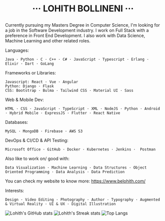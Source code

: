 # <p align="center"> ··· LOHITH BOLLINENI ··· </p>

Currently pursuing my Masters Degree in Computer Science, I'm looking for a job in the Software Development industry. I work on Full Stack with a preference in Front End Development.  I also work with Data Science, Machine Learning and other related roles.

Languages: 
  ```
  Java · Python · C · C++ · C# · JavaScript · Typescript · Erlang · Elixir · Dart · GoLang
  ```
Frameworks or Libraries: 
  ```
  Javascript: React · Vue · Angular
  Python: Django · Flask 
  CSS: Bootstrap · Bulma · Tailwind CSS · Material UI · Sass
  ```
Web & Mobile Dev:
  ```
  HTML · CSS · JavaScript · TypeScript · XML · NodeJS · Python · Android · Hybrid Mobile · ExpressJS · Flutter · React Native
  ```
Databases:
  ```
  MySQL · MongoDB · Firebase · AWS S3
  ```
DevOps & CI/CD & API Testing:
  ```
  Microsoft Office · GitHub · Docker · Kubernetes · Jenkins ·  Postman
  ```
Also like to work on/ good with:
  ```
  Data Visualization · Machine Learning · Data Structures · Object Oriented Programming · Data Analysis · Data Prediction
  ```

You can check my website to know more: https://www.belohith.com/

Interests:
  ```
  Design · Video Editing · Photography · Author · Typography · Augmented & Virtual Reality · UI & UX · Digital Illustration
  ```



![Lohith's GitHub stats](https://github-readme-stats.vercel.app/api?username=belohith&theme=onedark)
![Lohith's Streak stats](https://github-readme-streak-stats.herokuapp.com/?user=belohith&theme=onedark)
![Top Langs](https://github-readme-stats.vercel.app/api/top-langs/?username=belohith&layout=compact&theme=onedark)



